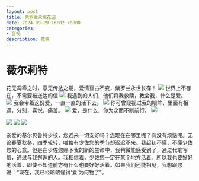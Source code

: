 ```yaml
---
layout: post
title: 紫罗兰永恒花园
date: 2024-09-29 16:02 +0800
categories:
- 影视
description: 薇妹
---
```

# 薇尔莉特

花无凋零之时，意无传达之期，爱情亘古不变，紫罗兰永世长存！
![](https://qipaifeiying.oss-cn-beijing.aliyuncs.com/%E5%9B%BE%E7%89%87/202409291600351.png)
世界上不存在，不需要被送达的信
![](https://qipaifeiying.oss-cn-beijing.aliyuncs.com/%E5%9B%BE%E7%89%87/202409291600899.jpg)
我遇到的人们，他们将我救赎，教会我，什么是爱。
![](https://qipaifeiying.oss-cn-beijing.aliyuncs.com/%E5%9B%BE%E7%89%87/202409291600657.jpg)
我会带着这份爱，一直一直的活下去。
![](https://qipaifeiying.oss-cn-beijing.aliyuncs.com/%E5%9B%BE%E7%89%87/202409291601979.jpg)
你可曾窥视过我的眼眸，里面有相遇，分别，喜悦，痛苦。
![](https://qipaifeiying.oss-cn-beijing.aliyuncs.com/%E5%9B%BE%E7%89%87/202409291601179.jpg)
爱，是什么，你为之而不断前行。
![](https://qipaifeiying.oss-cn-beijing.aliyuncs.com/%E5%9B%BE%E7%89%87/202409291601583.png)

![](https://qipaifeiying.oss-cn-beijing.aliyuncs.com/%E5%9B%BE%E7%89%87/202409291601177.png)
![](https://qipaifeiying.oss-cn-beijing.aliyuncs.com/%E5%9B%BE%E7%89%87/202409291601380.png)
![](https://qipaifeiying.oss-cn-beijing.aliyuncs.com/%E5%9B%BE%E7%89%87/202409291601416.png)

亲爱的基尔贝鲁特少校，您近来一切安好吗？您现在在哪里呢？有没有烦恼呢。无论春夏秋冬，四季轮转，唯独有少佐您的季节却迟迟不来。我起初不懂，不懂少佐您的心意。但是在少佐您赐予我的新的生命中，我稍微能感受到了，通过代笔写信，通过与我邂逅的人。我相信着，少佐您一定在某个地方活着。所以我也要好好地活着，即使不知道前方有什么也要好好活着。如果我们还能相见，我想跟您说：“现在，我已经略略懂得‘爱’为何物了”。
